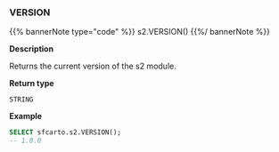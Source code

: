 ### VERSION

{{% bannerNote type="code" %}}
s2.VERSION()
{{%/ bannerNote %}}

**Description**

Returns the current version of the s2 module.

**Return type**

`STRING`

**Example**

```sql
SELECT sfcarto.s2.VERSION();
-- 1.0.0
```